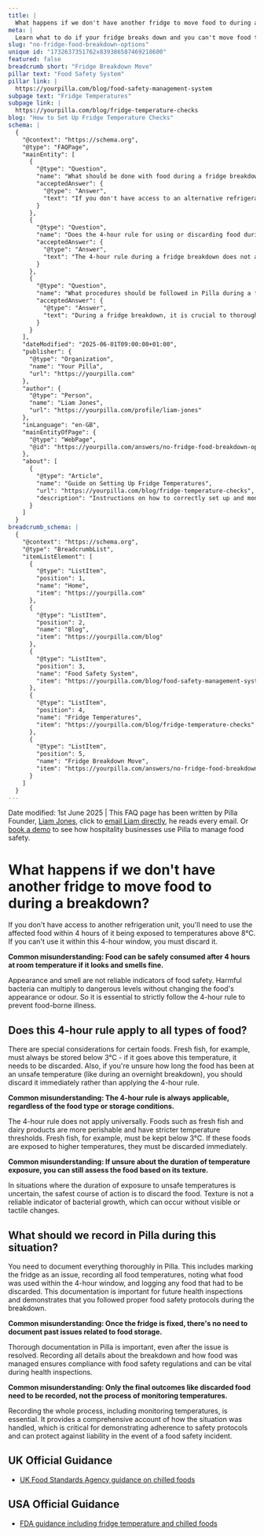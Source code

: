 ```yaml
---
title: |
  What happens if we don't have another fridge to move food to during a breakdown?
meta: |
  Learn what to do if your fridge breaks down and you can't move food to another unit. Find out which foods are affected and how to document the incident correctly in Pilla.
slug: "no-fridge-food-breakdown-options"
unique id: "1732637351762x839386587469218600"
featured: false
breadcrumb short: "Fridge Breakdown Move"
pillar text: "Food Safety System"
pillar link: |
  https://yourpilla.com/blog/food-safety-management-system
subpage text: "Fridge Temperatures"
subpage link: |
  https://yourpilla.com/blog/fridge-temperature-checks
blog: "How to Set Up Fridge Temperature Checks"
schema: |
  {
    "@context": "https://schema.org",
    "@type": "FAQPage",
    "mainEntity": [
      {
        "@type": "Question",
        "name": "What should be done with food during a fridge breakdown if no alternative refrigeration is available?",
        "acceptedAnswer": {
          "@type": "Answer",
          "text": "If you don't have access to an alternative refrigeration unit during a breakdown, you must use the affected food within 4 hours if the temperature rises above 8°C. If you cannot use the food within this timeframe, it must be discarded to prevent food-borne illnesses."
        }
      },
      {
        "@type": "Question",
        "name": "Does the 4-hour rule for using or discarding food during a fridge breakdown apply to all food types?",
        "acceptedAnswer": {
          "@type": "Answer",
          "text": "The 4-hour rule during a fridge breakdown does not apply universally to all types of food. Perishable items like fresh fish and dairy products have stricter requirements and must be stored below more specific temperatures. If temperatures exceed these thresholds, such foods should be discarded immediately."
        }
      },
      {
        "@type": "Question",
        "name": "What procedures should be followed in Pilla during a fridge breakdown?",
        "acceptedAnswer": {
          "@type": "Answer",
          "text": "During a fridge breakdown, it is crucial to thoroughly document all actions taken in Pilla. This includes marking the fridge as an issue, recording all food temperatures, noting which food was used within the 4-hour window, and logging any food that was discarded. Such documentation is necessary for compliance with food safety regulations and can be crucial during health inspections."
        }
      }
    ],
    "dateModified": "2025-06-01T09:00:00+01:00",
    "publisher": {
      "@type": "Organization",
      "name": "Your Pilla",
      "url": "https://yourpilla.com"
    },
    "author": {
      "@type": "Person",
      "name": "Liam Jones",
      "url": "https://yourpilla.com/profile/liam-jones"
    },
    "inLanguage": "en-GB",
    "mainEntityOfPage": {
      "@type": "WebPage",
      "@id": "https://yourpilla.com/answers/no-fridge-food-breakdown-options"
    },
    "about": [
      {
        "@type": "Article",
        "name": "Guide on Setting Up Fridge Temperatures",
        "url": "https://yourpilla.com/blog/fridge-temperature-checks",
        "description": "Instructions on how to correctly set up and monitor fridge temperatures using the Pilla system for optimal food safety and compliance."
      }
    ]
  }
breadcrumb_schema: |
  {
    "@context": "https://schema.org",
    "@type": "BreadcrumbList",
    "itemListElement": [
      {
        "@type": "ListItem",
        "position": 1,
        "name": "Home",
        "item": "https://yourpilla.com"
      },
      {
        "@type": "ListItem",
        "position": 2,
        "name": "Blog",
        "item": "https://yourpilla.com/blog"
      },
      {
        "@type": "ListItem",
        "position": 3,
        "name": "Food Safety System",
        "item": "https://yourpilla.com/blog/food-safety-management-system"
      },
      {
        "@type": "ListItem",
        "position": 4,
        "name": "Fridge Temperatures",
        "item": "https://yourpilla.com/blog/fridge-temperature-checks"
      },
      {
        "@type": "ListItem",
        "position": 5,
        "name": "Fridge Breakdown Move",
        "item": "https://yourpilla.com/answers/no-fridge-food-breakdown-options"
      }
    ]
  }
---
```


Date modified: 1st June 2025 | This FAQ page has been written by Pilla Founder, [Liam Jones](https://yourpilla.com/profile/liam-jones), click to [email Liam directly](https://mailto:liam@yourpilla.com/), he reads every email. Or [book a demo](https://calendly.com/pilla/demo) to see how hospitality businesses use Pilla to manage food safety.

# What happens if we don't have another fridge to move food to during a breakdown?

If you don't have access to another refrigeration unit, you'll need to use the affected food within 4 hours of it being exposed to temperatures above 8°C. If you can't use it within this 4-hour window, you must discard it.

**Common misunderstanding: Food can be safely consumed after 4 hours at room temperature if it looks and smells fine.**

Appearance and smell are not reliable indicators of food safety. Harmful bacteria can multiply to dangerous levels without changing the food's appearance or odour. So it is essential to strictly follow the 4-hour rule to prevent food-borne illness.

## Does this 4-hour rule apply to all types of food?

There are special considerations for certain foods. Fresh fish, for example, must always be stored below 3°C - if it goes above this temperature, it needs to be discarded. Also, if you're unsure how long the food has been at an unsafe temperature (like during an overnight breakdown), you should discard it immediately rather than applying the 4-hour rule.

**Common misunderstanding: The 4-hour rule is always applicable, regardless of the food type or storage conditions.**

The 4-hour rule does not apply universally. Foods such as fresh fish and dairy products are more perishable and have stricter temperature thresholds. Fresh fish, for example, must be kept below 3°C. If these foods are exposed to higher temperatures, they must be discarded immediately.

**Common misunderstanding: If unsure about the duration of temperature exposure, you can still assess the food based on its texture.**

In situations where the duration of exposure to unsafe temperatures is uncertain, the safest course of action is to discard the food. Texture is not a reliable indicator of bacterial growth, which can occur without visible or tactile changes.

## What should we record in Pilla during this situation?

You need to document everything thoroughly in Pilla. This includes marking the fridge as an issue, recording all food temperatures, noting what food was used within the 4-hour window, and logging any food that had to be discarded. This documentation is important for future health inspections and demonstrates that you followed proper food safety protocols during the breakdown.

**Common misunderstanding: Once the fridge is fixed, there's no need to document past issues related to food storage.**

Thorough documentation in Pilla is important, even after the issue is resolved. Recording all details about the breakdown and how food was managed ensures compliance with food safety regulations and can be vital during health inspections.

**Common misunderstanding: Only the final outcomes like discarded food need to be recorded, not the process of monitoring temperatures.**

Recording the whole process, including monitoring temperatures, is essential. It provides a comprehensive account of how the situation was handled, which is critical for demonstrating adherence to safety protocols and can protect against liability in the event of a food safety incident.

## UK Official Guidance

-   [UK Food Standards Agency guidance on chilled foods](https://www.food.gov.uk/safety-hygiene/how-to-chill-freeze-and-defrost-food-safely)

## USA Official Guidance

-   [FDA guidance including fridge temperature and chilled foods](https://www.fda.gov/consumers/consumer-updates/are-you-storing-food-safely)